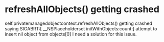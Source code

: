 
# refreshAllObjects() getting crashed

self.privatemanagedobjectcontext.refreshAllObjects() getting crashed saying SIGABRT:[ __NSPlaceholderset initWithObjects:count:] attempt to insert nil object from objects[0]
I need a solution for this issue.

        
